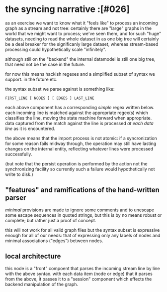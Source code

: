 # the syncing narrative :[#026]

as an exercise we want to know what it "feels like" to process an
incoming graph as a stream and not tree: certainly there are "large"
graphs in the world that we might want to process; we've seen them,
and for such "huge" datasets, needing to read the whole dataset in
as one big tree will certainly be a deal breaker for the significanly
large dataset, whereas stream-based processing could hypothetically
scale "infinitely".

although still on the "backend" the internal datamodel is still one
big tree, that need not be the case in the future.

for now this means hackish regexes and a simplified subset of syntax
we support. in the future etc.

the syntax subset we parse against is something like:

    FIRST_LINE [ NODES ] [ EDGES ] LAST_LINE

each above component has a corresponding *simple* regex written
below. each incoming line is matched against the appropriate regex(s)
which classifies the line, moving the state machine forward when
appropriate. data captured from the match against the line is processed
*at each data line* as it is encountered.

the above means that the import process is not atomic: if a
syncronization for some reason fails midway through, the operation may
still have lasting changes on the internal entity, reflecting whatever
lines were processed successfully.

(but note that the persist operation is performed by the action not the
synchronizing facility so currently such a failure would hypothetically
not write to disk.)




## "features" and ramifications of the hand-written parser

*minimal* provisions are made to ignore some comments and to
unescape some escape sequences in quoted strings, but this is by
no means robust or complete; but rather just a proof of concept.

this will not work for all valid graph files but the syntax subset
is expressive enough for all of our needs: that of expressing only
any labels of nodes and minimal associations ("edges") between
nodes.



## local architecture

this node is a "front" compoent that parses the incoming stream line
by line with the above syntax. with each data item (node or edge) that
it parses from the above, it passes it to a "session" component which
effects the backend manipulation of the graph.
